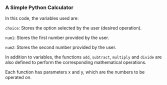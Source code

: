 ### A Simple Python Calculator

In this code, the variables used are:

`choice`: Stores the option selected by the user (desired operation).

`num1`: Stores the first number provided by the user.

`num2`: Stores the second number provided by the user.

In addition to variables, the functions `add`, `subtract`, `multiply` and `divide` are also defined to perform the corresponding mathematical operations.

Each function has parameters x and y, which are the numbers to be operated on.
